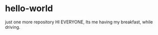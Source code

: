 hello-world
===========

just one more repository
HI EVERYONE,
Its me having my breakfast, while driving.
